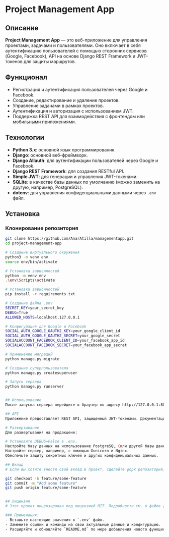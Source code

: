 # Project Management App

## Описание

**Project Management App** — это веб-приложение для управления проектами, задачами и пользователями. Оно включает в себя аутентификацию пользователей с помощью сторонних сервисов (Google, Facebook), API на основе Django REST Framework и JWT-токенов для защиты маршрутов.

## Функционал

- Регистрация и аутентификация пользователей через Google и Facebook.
- Создание, редактирование и удаление проектов.
- Управление задачами в рамках проектов.
- Аутентификация и авторизация с использованием JWT.
- Поддержка REST API для взаимодействия с фронтендом или мобильными приложениями.

## Технологии

- **Python 3.x**: основной язык программирования.
- **Django**: основной веб-фреймворк.
- **Django Allauth**: для аутентификации пользователей через Google и Facebook.
- **Django REST Framework**: для создания RESTful API.
- **Simple JWT**: для генерации и управления JWT-токенами.
- **SQLite**: в качестве базы данных по умолчанию (можно заменить на другую, например, PostgreSQL).
- **dotenv**: для управления конфиденциальными данными через `.env` файл.

## Установка

### Клонирование репозитория

```bash
git clone https://github.com/AnarAtilla/managementapp.git
cd project-management-app

# Создание виртуального окружения
python3 -m venv env
source env/bin/activate

# Установка зависимостей
python -m venv env
.\env\Scripts\activate

# Установка зависимостей
pip install -r requirements.txt

# Создание файла .env
SECRET_KEY=your_secret_key
DEBUG=True
ALLOWED_HOSTS=localhost,127.0.0.1

# Конфигурация для Google и Facebook
SOCIAL_AUTH_GOOGLE_OAUTH2_KEY=your_google_client_id
SOCIAL_AUTH_GOOGLE_OAUTH2_SECRET=your_google_secret
SOCIALACCOUNT_FACEBOOK_CLIENT_ID=your_facebook_app_id
SOCIALACCOUNT_FACEBOOK_SECRET=your_facebook_app_secret

# Применение миграций
python manage.py migrate

# Создание суперпользователя
python manage.py createsuperuser

# Запуск сервера
python manage.py runserver


## Использование
После запуска сервера перейдите в браузер по адресу http://127.0.0.1:8000/ для доступа к приложению.

## API
Приложение предоставляет REST API, защищенный JWT-токенами. Документация API доступна через /api/docs/.

# Развертывание
Для развертывания на продакшене:

# Установите DEBUG=False в .env.
Настройте базу данных на использование PostgreSQL (или другой базы данных, подходящей для продакшена).
Настройте сервер, например, с помощью Gunicorn и Nginx.
Обеспечьте защиту секретных ключей и других конфиденциальных данных.

## Вклад
# Если вы хотите внести свой вклад в проект, сделайте форк репозитория, создайте ветку для ваших изменений, а затем отправьте pull request.

git checkout -b feature/some-feature
git commit -m "Add some feature"
git push origin feature/some-feature


## Лицензия
# Этот проект лицензирован под лицензией MIT. Подробности см. в файле [LICENSE](LICENSE).

### Примечания:
- Вставьте настоящие значения в `.env` файл.
- Замените ссылки и команды на свои актуальные данные и конфигурацию.
- Расширяйте и обновляйте `README.md` по мере добавления нового функционала и изменений в проект.
